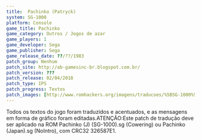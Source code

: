 ```yaml
---
title:  Pachinko (Patryck)
system: SG-1000
platform: Console
game_title: Pachinko
game_category: Outros / Jogos de azar
game_players: 1
game_developer: Sega
game_publisher: Sega
game_release_date: ??/??/1983
patch_group: Nenhum
patch_site: http://ab-gamesinc-br.blogspot.com.br/
patch_version: ???
patch_release: 02/04/2018
patch_type: IPS
patch_progress: Textos
patch_images: [http://www.romhackers.org/imagens/traducoes/%5BSG-1000%5D%20Pachinko%20-%20Patryck%20-%201.png,http://www.romhackers.org/imagens/traducoes/%5BSG-1000%5D%20Pachinko%20-%20Patryck%20-%202.png,http://www.romhackers.org/imagens/traducoes/%5BSG-1000%5D%20Pachinko%20-%20Patryck%20-%203.png]
---
```

Todos os textos do jogo foram traduzidos e acentuados, e as mensagens em forma de gráfico foram editadas.ATENÇÃO:Este patch de tradução deve ser aplicado na ROM Pachinko (J) (SG-1000).sg (Cowering) ou Pachinko (Japan).sg (NoIntro), com CRC32 326587E1.